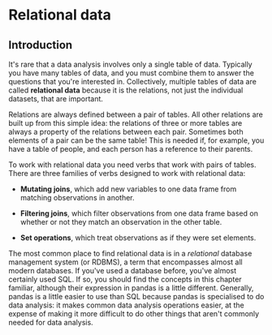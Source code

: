 # Relational data




## Introduction

It's rare that a data analysis involves only a single table of data. Typically you have many tables of data, and you must combine them to answer the questions that you're interested in. Collectively, multiple tables of data are called __relational data__ because it is the relations, not just the individual datasets, that are important.

Relations are always defined between a pair of tables. All other relations are built up from this simple idea: the relations of three or more tables are always a property of the relations between each pair. Sometimes both elements of a pair can be the same table! This is needed if, for example, you have a table of people, and each person has a reference to their parents.

To work with relational data you need verbs that work with pairs of tables. There are three families of verbs designed to work with relational data:

* __Mutating joins__, which add new variables to one data frame from matching
  observations in another.

* __Filtering joins__, which filter observations from one data frame based on
  whether or not they match an observation in the other table.

* __Set operations__, which treat observations as if they were set elements.

The most common place to find relational data is in a _relational_ database management system (or RDBMS), a term that encompasses almost all modern databases. If you've used a database before, you've almost certainly used SQL. If so, you should find the concepts in this chapter familiar, although their expression in pandas is a little different. Generally, pandas is a little easier to use than SQL because pandas is specialised to do data analysis: it makes common data analysis operations easier, at the expense of making it more difficult to do other things that aren't commonly needed for data analysis.

<!-- ### Prerequisites -->

<!-- We will explore relational data from `nycflights13` using the two-table verbs from dplyr. -->

<!-- ```{r setup, message = FALSE} -->
<!-- library(tidyverse) -->
<!-- library(nycflights13) -->
<!-- ``` -->

<!-- ## nycflights13 {#nycflights13-relational} -->

<!-- We will use the nycflights13 package to learn about relational data. nycflights13 contains four tibbles that are related to the `flights` table that you used in [data transformation]: -->

<!-- *   `airlines` lets you look up the full carrier name from its abbreviated -->
<!--     code: -->

<!--     ```{r} -->
<!--     airlines -->
<!--     ``` -->

<!-- *   `airports` gives information about each airport, identified by the `faa` -->
<!--     airport code: -->

<!--     ```{r} -->
<!--     airports -->
<!--     ``` -->

<!-- *   `planes` gives information about each plane, identified by its `tailnum`: -->

<!--     ```{r} -->
<!--     planes -->
<!--     ``` -->

<!-- *   `weather` gives the weather at each NYC airport for each hour: -->

<!--     ```{r} -->
<!--     weather -->
<!--     ``` -->

<!-- One way to show the relationships between the different tables is with a drawing: -->

<!-- ```{r, echo = FALSE} -->
<!-- knitr::include_graphics("diagrams/relational-nycflights.png") -->
<!-- ``` -->

<!-- This diagram is a little overwhelming, but it's simple compared to some you'll see in the wild! The key to understanding diagrams like this is to remember each relation always concerns a pair of tables. You don't need to understand the whole thing; you just need to understand the chain of relations between the tables that you are interested in. -->

<!-- For nycflights13: -->

<!-- * `flights` connects to `planes` via a single variable, `tailnum`.  -->

<!-- * `flights` connects to `airlines` through the `carrier` variable. -->

<!-- * `flights` connects to `airports` in two ways: via the `origin` and -->
<!--   `dest` variables. -->

<!-- * `flights` connects to `weather` via `origin` (the location), and -->
<!--   `year`, `month`, `day` and `hour` (the time). -->

<!-- ### Exercises -->

<!-- 1.  Imagine you wanted to draw (approximately) the route each plane flies from -->
<!--     its origin to its destination. What variables would you need? What tables -->
<!--     would you need to combine? -->

<!-- 1.  I forgot to draw the relationship between `weather` and `airports`. -->
<!--     What is the relationship and how should it appear in the diagram? -->

<!-- 1.  `weather` only contains information for the origin (NYC) airports. If -->
<!--     it contained weather records for all airports in the USA, what additional -->
<!--     relation would it define with `flights`? -->

<!-- 1.  We know that some days of the year are "special", and fewer people than -->
<!--     usual fly on them. How might you represent that data as a data frame? -->
<!--     What would be the primary keys of that table? How would it connect to the -->
<!--     existing tables? -->

<!-- ## Keys -->

<!-- The variables used to connect each pair of tables are called __keys__. A key is a variable (or set of variables) that uniquely identifies an observation. In simple cases, a single variable is sufficient to identify an observation. For example, each plane is uniquely identified by its `tailnum`. In other cases, multiple variables may be needed. For example, to identify an observation in `weather` you need five variables: `year`, `month`, `day`, `hour`, and `origin`. -->

<!-- There are two types of keys: -->

<!-- * A __primary key__ uniquely identifies an observation in its own table. -->
<!--   For example, `planes$tailnum` is a primary key because it uniquely identifies -->
<!--   each plane in the `planes` table. -->

<!-- * A __foreign key__ uniquely identifies an observation in another table. -->
<!--   For example, `flights$tailnum` is a foreign key because it appears in the  -->
<!--   `flights` table where it matches each flight to a unique plane. -->

<!-- A variable can be both a primary key _and_ a foreign key. For example, `origin` is part of the `weather` primary key, and is also a foreign key for the `airport` table. -->

<!-- Once you've identified the primary keys in your tables, it's good practice to verify that they do indeed uniquely identify each observation. One way to do that is to `count()` the primary keys and look for entries where `n` is greater than one: -->

<!-- ```{r} -->
<!-- planes %>%  -->
<!--   count(tailnum) %>%  -->
<!--   filter(n > 1) -->

<!-- weather %>%  -->
<!--   count(year, month, day, hour, origin) %>%  -->
<!--   filter(n > 1) -->
<!-- ``` -->

<!-- Sometimes a table doesn't have an explicit primary key: each row is an observation, but no combination of variables reliably identifies it. For example, what's the primary key in the `flights` table? You might think it would be the date plus the flight or tail number, but neither of those are unique: -->

<!-- ```{r} -->
<!-- flights %>%  -->
<!--   count(year, month, day, flight) %>%  -->
<!--   filter(n > 1) -->

<!-- flights %>%  -->
<!--   count(year, month, day, tailnum) %>%  -->
<!--   filter(n > 1) -->
<!-- ``` -->

<!-- When starting to work with this data, I had naively assumed that each flight number would be only used once per day: that would make it much easier to communicate problems with a specific flight. Unfortunately that is not the case! If a table lacks a primary key, it's sometimes useful to add one with `mutate()` and `row_number()`. That makes it easier to match observations if you've done some filtering and want to check back in with the original data. This is called a __surrogate key__. -->

<!-- A primary key and the corresponding foreign key in another table form a __relation__. Relations are typically one-to-many. For example, each flight has one plane, but each plane has many flights. In other data, you'll occasionally see a 1-to-1 relationship. You can think of this as a special case of 1-to-many. You can model many-to-many relations with a many-to-1 relation plus a 1-to-many relation. For example, in this data there's a many-to-many relationship between airlines and airports: each airline flies to many airports; each airport hosts many airlines. -->

<!-- ### Exercises -->

<!-- 1.  Add a surrogate key to `flights`. -->

<!-- 1.  Identify the keys in the following datasets -->

<!--     1.  `Lahman::Batting`, -->
<!--     1.  `babynames::babynames` -->
<!--     1.  `nasaweather::atmos` -->
<!--     1.  `fueleconomy::vehicles` -->
<!--     1.  `ggplot2::diamonds` -->

<!--     (You might need to install some packages and read some documentation.) -->

<!-- 1.  Draw a diagram illustrating the connections between the `Batting`, -->
<!--     `Master`, and `Salaries` tables in the Lahman package. Draw another diagram -->
<!--     that shows the relationship between `Master`, `Managers`, `AwardsManagers`. -->

<!--     How would you characterise the relationship between the `Batting`, -->
<!--     `Pitching`, and `Fielding` tables? -->

<!-- ## Mutating joins {#mutating-joins} -->

<!-- The first tool we'll look at for combining a pair of tables is the __mutating join__. A mutating join allows you to combine variables from two tables. It first matches observations by their keys, then copies across variables from one table to the other. -->

<!-- Like `mutate()`, the join functions add variables to the right, so if you have a lot of variables already, the new variables won't get printed out. For these examples, we'll make it easier to see what's going on in the examples by creating a narrower dataset: -->

<!-- ```{r} -->
<!-- flights2 <- flights %>%  -->
<!--   select(year:day, hour, origin, dest, tailnum, carrier) -->
<!-- flights2 -->
<!-- ``` -->

<!-- (Remember, when you're in RStudio, you can also use `View()` to avoid this problem.) -->

<!-- Imagine you want to add the full airline name to the `flights2` data. You can combine the `airlines` and `flights2` data frames with `left_join()`: -->

<!-- ```{r} -->
<!-- flights2 %>% -->
<!--   select(-origin, -dest) %>%  -->
<!--   left_join(airlines, by = "carrier") -->
<!-- ``` -->

<!-- The result of joining airlines to flights2 is an additional variable: `name`. This is why I call this type of join a mutating join. In this case, you could have got to the same place using `mutate()` and R's base subsetting: -->

<!-- ```{r} -->
<!-- flights2 %>% -->
<!--   select(-origin, -dest) %>%  -->
<!--   mutate(name = airlines$name[match(carrier, airlines$carrier)]) -->
<!-- ``` -->

<!-- But this is hard to generalise when you need to match multiple variables, and takes close reading to figure out the overall intent. -->

<!-- The following sections explain, in detail, how mutating joins work. You'll start by learning a useful visual representation of joins. We'll then use that to explain the four mutating join functions: the inner join, and the three outer joins. When working with real data, keys don't always uniquely identify observations, so next we'll talk about what happens when there isn't a unique match. Finally, you'll learn how to tell dplyr which variables are the keys for a given join. -->

<!-- ### Understanding joins -->

<!-- To help you learn how joins work, I'm going to use a visual representation: -->

<!-- ```{r, echo = FALSE, out.width = NULL} -->
<!-- knitr::include_graphics("diagrams/join-setup.png") -->
<!-- ``` -->
<!-- ```{r} -->
<!-- x <- tribble( -->
<!--   ~key, ~val_x, -->
<!--      1, "x1", -->
<!--      2, "x2", -->
<!--      3, "x3" -->
<!-- ) -->
<!-- y <- tribble( -->
<!--   ~key, ~val_y, -->
<!--      1, "y1", -->
<!--      2, "y2", -->
<!--      4, "y3" -->
<!-- ) -->
<!-- ``` -->

<!-- The coloured column represents the "key" variable: these are used to match the rows between the tables. The grey column represents the "value" column that is carried along for the ride. In these examples I'll show a single key variable, but the idea generalises in a straightforward way to multiple keys and multiple values. -->

<!-- A join is a way of connecting each row in `x` to zero, one, or more rows in `y`. The following diagram shows each potential match as an intersection of a pair of lines. -->

<!-- ```{r, echo = FALSE, out.width = NULL} -->
<!-- knitr::include_graphics("diagrams/join-setup2.png") -->
<!-- ``` -->

<!-- (If you look closely, you might notice that we've switched the order of the key and value columns in `x`. This is to emphasise that joins match based on the key; the value is just carried along for the ride.) -->

<!-- In an actual join, matches will be indicated with dots. The number of dots = the number of matches = the number of rows in the output. -->

<!-- ```{r, echo = FALSE, out.width = NULL} -->
<!-- knitr::include_graphics("diagrams/join-inner.png") -->
<!-- ``` -->

<!-- ### Inner join {#inner-join} -->

<!-- The simplest type of join is the __inner join__. An inner join matches pairs of observations whenever their keys are equal: -->

<!-- ```{r, echo = FALSE, out.width = NULL} -->
<!-- knitr::include_graphics("diagrams/join-inner.png") -->
<!-- ``` -->

<!-- (To be precise, this is an inner __equijoin__ because the keys are matched using the equality operator. Since most joins are equijoins we usually drop that specification.) -->

<!-- The output of an inner join is a new data frame that contains the key, the x values, and the y values. We use `by` to tell dplyr which variable is the key: -->

<!-- ```{r} -->
<!-- x %>%  -->
<!--   inner_join(y, by = "key") -->
<!-- ``` -->

<!-- The most important property of an inner join is that unmatched rows are not included in the result. This means that generally inner joins are usually not appropriate for use in analysis because it's too easy to lose observations. -->

<!-- ### Outer joins {#outer-join} -->

<!-- An inner join keeps observations that appear in both tables. An __outer join__ keeps observations that appear in at least one of the tables. There are three types of outer joins: -->

<!-- * A __left join__ keeps all observations in `x`. -->
<!-- * A __right join__ keeps all observations in `y`. -->
<!-- * A __full join__ keeps all observations in `x` and `y`. -->

<!-- These joins work by adding an additional "virtual" observation to each table. This observation has a key that always matches (if no other key matches), and a value filled with `NA`. -->

<!-- Graphically, that looks like: -->

<!-- ```{r, echo = FALSE, out.width = NULL} -->
<!-- knitr::include_graphics("diagrams/join-outer.png") -->
<!-- ``` -->

<!-- The most commonly used join is the left join: you use this whenever you look up additional data from another table, because it preserves the original observations even when there isn't a match. The left join should be your default join: use it unless you have a strong reason to prefer one of the others. -->

<!-- Another way to depict the different types of joins is with a Venn diagram: -->

<!-- ```{r, echo = FALSE, out.width = NULL} -->
<!-- knitr::include_graphics("diagrams/join-venn.png") -->
<!-- ``` -->

<!-- However, this is not a great representation. It might jog your memory about which join preserves the observations in which table, but it suffers from a major limitation: a Venn diagram can't show what happens when keys don't uniquely identify an observation. -->

<!-- ### Duplicate keys {#join-matches} -->

<!-- So far all the diagrams have assumed that the keys are unique. But that's not always the case. This section explains what happens when the keys are not unique. There are two possibilities: -->

<!-- 1.  One table has duplicate keys. This is useful when you want to -->
<!--     add in additional information as there is typically a one-to-many -->
<!--     relationship. -->

<!--     ```{r, echo = FALSE, out.width = NULL} -->
<!--     knitr::include_graphics("diagrams/join-one-to-many.png") -->
<!--     ``` -->

<!--     Note that I've put the key column in a slightly different position -->
<!--     in the output. This reflects that the key is a primary key in `y` -->
<!--     and a foreign key in `x`. -->

<!--     ```{r} -->
<!--     x <- tribble( -->
<!--       ~key, ~val_x, -->
<!--          1, "x1", -->
<!--          2, "x2", -->
<!--          2, "x3", -->
<!--          1, "x4" -->
<!--     ) -->
<!--     y <- tribble( -->
<!--       ~key, ~val_y, -->
<!--          1, "y1", -->
<!--          2, "y2" -->
<!--     ) -->
<!--     left_join(x, y, by = "key") -->
<!--     ``` -->

<!-- 1.  Both tables have duplicate keys. This is usually an error because in -->
<!--     neither table do the keys uniquely identify an observation. When you join -->
<!--     duplicated keys, you get all possible combinations, the Cartesian product: -->

<!--     ```{r, echo = FALSE, out.width = NULL} -->
<!--     knitr::include_graphics("diagrams/join-many-to-many.png") -->
<!--     ``` -->

<!--     ```{r} -->
<!--     x <- tribble( -->
<!--       ~key, ~val_x, -->
<!--          1, "x1", -->
<!--          2, "x2", -->
<!--          2, "x3", -->
<!--          3, "x4" -->
<!--     ) -->
<!--     y <- tribble( -->
<!--       ~key, ~val_y, -->
<!--          1, "y1", -->
<!--          2, "y2", -->
<!--          2, "y3", -->
<!--          3, "y4" -->
<!--     ) -->
<!--     left_join(x, y, by = "key") -->
<!--     ``` -->

<!-- ### Defining the key columns {#join-by} -->

<!-- So far, the pairs of tables have always been joined by a single variable, and that variable has the same name in both tables. That constraint was encoded by `by = "key"`. You can use other values for `by` to connect the tables in other ways: -->

<!--   * The default, `by = NULL`, uses all variables that appear in both tables, -->
<!--     the so called __natural__ join. For example, the flights and weather tables -->
<!--     match on their common variables: `year`, `month`, `day`, `hour` and -->
<!--     `origin`. -->

<!--     ```{r} -->
<!--     flights2 %>%  -->
<!--       left_join(weather) -->
<!--     ``` -->

<!--   * A character vector, `by = "x"`. This is like a natural join, but uses only -->
<!--     some of the common variables. For example, `flights` and `planes` have -->
<!--     `year` variables, but they mean different things so we only want to join by -->
<!--     `tailnum`. -->

<!--     ```{r} -->
<!--     flights2 %>%  -->
<!--       left_join(planes, by = "tailnum") -->
<!--     ``` -->

<!--     Note that the `year` variables (which appear in both input data frames, -->
<!--     but are not constrained to be equal) are disambiguated in the output with -->
<!--     a suffix. -->

<!--   * A named character vector: `by = c("a" = "b")`. This will -->
<!--     match variable `a` in table `x` to variable `b` in table `y`. The -->
<!--     variables from `x` will be used in the output. -->

<!--     For example, if we want to draw a map we need to combine the flights data -->
<!--     with the airports data which contains the location (`lat` and `lon`) of -->
<!--     each airport. Each flight has an origin and destination `airport`, so we -->
<!--     need to specify which one we want to join to: -->

<!--     ```{r} -->
<!--     flights2 %>%  -->
<!--       left_join(airports, c("dest" = "faa")) -->

<!--     flights2 %>%  -->
<!--       left_join(airports, c("origin" = "faa")) -->
<!--     ``` -->

<!-- ### Exercises -->

<!-- 1.  Compute the average delay by destination, then join on the `airports` -->
<!--     data frame so you can show the spatial distribution of delays. Here's an -->
<!--     easy way to draw a map of the United States: -->

<!--     ```{r, eval = FALSE} -->
<!--     airports %>% -->
<!--       semi_join(flights, c("faa" = "dest")) %>% -->
<!--       ggplot(aes(lon, lat)) + -->
<!--         borders("state") + -->
<!--         geom_point() + -->
<!--         coord_quickmap() -->
<!--     ``` -->

<!--     (Don't worry if you don't understand what `semi_join()` does --- you'll -->
<!--     learn about it next.) -->

<!--     You might want to use the `size` or `colour` of the points to display -->
<!--     the average delay for each airport. -->

<!-- 1.  Add the location of the origin _and_ destination (i.e. the `lat` and `lon`) -->
<!--     to `flights`. -->

<!-- 1.  Is there a relationship between the age of a plane and its delays? -->

<!-- 1.  What weather conditions make it more likely to see a delay? -->

<!-- 1.  What happened on June 13 2013? Display the spatial pattern of delays, -->
<!--     and then use Google to cross-reference with the weather. -->

<!--     ```{r, eval = FALSE, include = FALSE} -->
<!--     worst <- filter(flights, !is.na(dep_time), month == 6, day == 13) -->
<!--     worst %>% -->
<!--       group_by(dest) %>% -->
<!--       summarise(delay = mean(arr_delay), n = n()) %>% -->
<!--       filter(n > 5) %>% -->
<!--       inner_join(airports, by = c("dest" = "faa")) %>% -->
<!--       ggplot(aes(lon, lat)) + -->
<!--         borders("state") + -->
<!--         geom_point(aes(size = n, colour = delay)) + -->
<!--         coord_quickmap() -->
<!--     ``` -->

<!-- ### Other implementations -->

<!-- `base::merge()` can perform all four types of mutating join: -->

<!-- dplyr              | merge -->
<!-- -------------------|------------------------------------------- -->
<!-- `inner_join(x, y)` | `merge(x, y)` -->
<!-- `left_join(x, y)`  | `merge(x, y, all.x = TRUE)` -->
<!-- `right_join(x, y)` | `merge(x, y, all.y = TRUE)`, -->
<!-- `full_join(x, y)`  | `merge(x, y, all.x = TRUE, all.y = TRUE)` -->

<!-- The advantages of the specific dplyr verbs is that they more clearly convey the intent of your code: the difference between the joins is really important but concealed in the arguments of `merge()`. dplyr's joins are considerably faster and don't mess with the order of the rows. -->

<!-- SQL is the inspiration for dplyr's conventions, so the translation is straightforward: -->

<!-- dplyr                        | SQL -->
<!-- -----------------------------|------------------------------------------- -->
<!-- `inner_join(x, y, by = "z")` | `SELECT * FROM x INNER JOIN y USING (z)` -->
<!-- `left_join(x, y, by = "z")`  | `SELECT * FROM x LEFT OUTER JOIN y USING (z)` -->
<!-- `right_join(x, y, by = "z")` | `SELECT * FROM x RIGHT OUTER JOIN y USING (z)` -->
<!-- `full_join(x, y, by = "z")`  | `SELECT * FROM x FULL OUTER JOIN y USING (z)` -->

<!-- Note that "INNER" and "OUTER" are optional, and often omitted. -->

<!-- Joining different variables between the tables, e.g. `inner_join(x, y, by = c("a" = "b"))` uses a slightly different syntax in SQL: `SELECT * FROM x INNER JOIN y ON x.a = y.b`. As this syntax suggests, SQL supports a wider  range of join types than dplyr because you can connect the tables using constraints other than equality (sometimes called non-equijoins). -->

<!-- ## Filtering joins {#filtering-joins} -->

<!-- Filtering joins match observations in the same way as mutating joins, but affect the observations, not the variables. There are two types: -->

<!-- * `semi_join(x, y)` __keeps__ all observations in `x` that have a match in `y`. -->
<!-- * `anti_join(x, y)` __drops__ all observations in `x` that have a match in `y`. -->

<!-- Semi-joins are useful for matching filtered summary tables back to the original rows. For example, imagine you've found the top ten most popular destinations: -->

<!-- ```{r} -->
<!-- top_dest <- flights %>% -->
<!--   count(dest, sort = TRUE) %>% -->
<!--   head(10) -->
<!-- top_dest -->
<!-- ``` -->

<!-- Now you want to find each flight that went to one of those destinations. You could construct a filter yourself: -->

<!-- ```{r} -->
<!-- flights %>%  -->
<!--   filter(dest %in% top_dest$dest) -->
<!-- ``` -->

<!-- But it's difficult to extend that approach to multiple variables. For example, imagine that you'd found the 10 days with highest average delays. How would you construct the filter statement that used `year`, `month`, and `day` to match it back to `flights`? -->

<!-- Instead you can use a semi-join, which connects the two tables like a mutating join, but instead of adding new columns, only keeps the rows in `x` that have a match in `y`: -->

<!-- ```{r} -->
<!-- flights %>%  -->
<!--   semi_join(top_dest) -->
<!-- ``` -->

<!-- Graphically, a semi-join looks like this: -->

<!-- ```{r, echo = FALSE, out.width = NULL} -->
<!-- knitr::include_graphics("diagrams/join-semi.png") -->
<!-- ``` -->

<!-- Only the existence of a match is important; it doesn't matter which observation is matched. This means that filtering joins never duplicate rows like mutating joins do: -->

<!-- ```{r, echo = FALSE, out.width = NULL} -->
<!-- knitr::include_graphics("diagrams/join-semi-many.png") -->
<!-- ``` -->

<!-- The inverse of a semi-join is an anti-join. An anti-join keeps the rows that _don't_ have a match: -->

<!-- ```{r, echo = FALSE, out.width = NULL} -->
<!-- knitr::include_graphics("diagrams/join-anti.png") -->
<!-- ``` -->

<!-- Anti-joins are useful for diagnosing join mismatches. For example, when connecting `flights` and `planes`, you might be interested to know that there are many `flights` that don't have a match in `planes`: -->

<!-- ```{r} -->
<!-- flights %>% -->
<!--   anti_join(planes, by = "tailnum") %>% -->
<!--   count(tailnum, sort = TRUE) -->
<!-- ``` -->

<!-- ### Exercises -->

<!-- 1.  What does it mean for a flight to have a missing `tailnum`? What do the -->
<!--     tail numbers that don't have a matching record in `planes` have in common? -->
<!--     (Hint: one variable explains ~90% of the problems.) -->

<!-- 1.  Filter flights to only show flights with planes that have flown at least 100 -->
<!--     flights. -->

<!-- 1.  Combine `fueleconomy::vehicles` and `fueleconomy::common` to find only the -->
<!--     records for the most common models. -->

<!-- 1.  Find the 48 hours (over the course of the whole year) that have the worst -->
<!--     delays. Cross-reference it with the `weather` data. Can you see any -->
<!--     patterns? -->

<!-- 1.  What does `anti_join(flights, airports, by = c("dest" = "faa"))` tell you? -->
<!--     What does `anti_join(airports, flights, by = c("faa" = "dest"))` tell you? -->

<!-- 1.  You might expect that there's an implicit relationship between plane -->
<!--     and airline, because each plane is flown by a single airline. Confirm -->
<!--     or reject this hypothesis using the tools you've learned above. -->

<!-- ## Join problems -->

<!-- The data you've been working with in this chapter has been cleaned up so that you'll have as few problems as possible. Your own data is unlikely to be so nice, so there are a few things that you should do with your own data to make your joins go smoothly. -->

<!-- 1.  Start by identifying the variables that form the primary key in each table. -->
<!--     You should usually do this based on your understanding of the data, not -->
<!--     empirically by looking for a combination of variables that give a -->
<!--     unique identifier. If you just look for variables without thinking about -->
<!--     what they mean, you might get (un)lucky and find a combination that's -->
<!--     unique in your current data but the relationship might not be true in -->
<!--     general. -->

<!--     For example, the altitude and longitude uniquely identify each airport, -->
<!--     but they are not good identifiers! -->

<!--     ```{r} -->
<!--     airports %>% count(alt, lon) %>% filter(n > 1) -->
<!--     ``` -->

<!-- 1.  Check that none of the variables in the primary key are missing. If -->
<!--     a value is missing then it can't identify an observation! -->

<!-- 1.  Check that your foreign keys match primary keys in another table. The -->
<!--     best way to do this is with an `anti_join()`. It's common for keys -->
<!--     not to match because of data entry errors. Fixing these is often a lot of -->
<!--     work. -->

<!--     If you do have missing keys, you'll need to be thoughtful about your -->
<!--     use of inner vs. outer joins, carefully considering whether or not you -->
<!--     want to drop rows that don't have a match. -->

<!-- Be aware that simply checking the number of rows before and after the join is not sufficient to ensure that your join has gone smoothly. If you have an inner join with duplicate keys in both tables, you might get unlucky as the number of dropped rows might exactly equal the number of duplicated rows! -->

<!-- ## Set operations {#set-operations} -->

<!-- The final type of two-table verb are the set operations. Generally, I use these the least frequently, but they are occasionally useful when you want to break a single complex filter into simpler pieces. All these operations work with a complete row, comparing the values of every variable. These expect the `x` and `y` inputs to have the same variables, and treat the observations like sets: -->

<!-- * `intersect(x, y)`: return only observations in both `x` and `y`. -->
<!-- * `union(x, y)`: return unique observations in `x` and `y`. -->
<!-- * `setdiff(x, y)`: return observations in `x`, but not in `y`. -->

<!-- Given this simple data: -->

<!-- ```{r} -->
<!-- df1 <- tribble( -->
<!--   ~x, ~y, -->
<!--    1,  1, -->
<!--    2,  1 -->
<!-- ) -->
<!-- df2 <- tribble( -->
<!--   ~x, ~y, -->
<!--    1,  1, -->
<!--    1,  2 -->
<!-- ) -->
<!-- ``` -->

<!-- The four possibilities are: -->

<!-- ```{r} -->
<!-- intersect(df1, df2) -->

<!-- # Note that we get 3 rows, not 4 -->
<!-- union(df1, df2) -->

<!-- setdiff(df1, df2) -->

<!-- setdiff(df2, df1) -->
<!-- ``` -->
